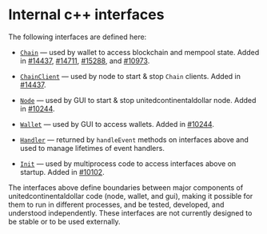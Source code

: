 # Internal c++ interfaces

The following interfaces are defined here:

* [`Chain`](chain.h) — used by wallet to access blockchain and mempool state. Added in [#14437](https://github.com/unitedcontinentaldollar/unitedcontinentaldollar/pull/14437), [#14711](https://github.com/unitedcontinentaldollar/unitedcontinentaldollar/pull/14711), [#15288](https://github.com/unitedcontinentaldollar/unitedcontinentaldollar/pull/15288), and [#10973](https://github.com/unitedcontinentaldollar/unitedcontinentaldollar/pull/10973).

* [`ChainClient`](chain.h) — used by node to start & stop `Chain` clients. Added in [#14437](https://github.com/unitedcontinentaldollar/unitedcontinentaldollar/pull/14437).

* [`Node`](node.h) — used by GUI to start & stop unitedcontinentaldollar node. Added in [#10244](https://github.com/unitedcontinentaldollar/unitedcontinentaldollar/pull/10244).

* [`Wallet`](wallet.h) — used by GUI to access wallets. Added in [#10244](https://github.com/unitedcontinentaldollar/unitedcontinentaldollar/pull/10244).

* [`Handler`](handler.h) — returned by `handleEvent` methods on interfaces above and used to manage lifetimes of event handlers.

* [`Init`](init.h) — used by multiprocess code to access interfaces above on startup. Added in [#10102](https://github.com/unitedcontinentaldollar/unitedcontinentaldollar/pull/10102).

The interfaces above define boundaries between major components of unitedcontinentaldollar code (node, wallet, and gui), making it possible for them to run in different processes, and be tested, developed, and understood independently. These interfaces are not currently designed to be stable or to be used externally.
